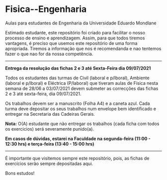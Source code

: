 # Fisica--Engenharia
Aulas para estudantes de Engenharia da Universidade Eduardo Mondlane

Estimado estudante, este repositório foi criado para facilitar o nosso processo de ensino e aprendizagem. Assim, para que todos tiremos vantagens, é preciso que usemos este repositório de uma forma apropriada. Tiremos a informação que nos é recomendanda e nao tentemos fazer o que nao for da nossa competência.

-----------------------------------------------------------------------------------------------------------------------------------------------------------------------

**Entrega da resolução das fichas 2 e 3 até Sexta-Feira dia 09/07/2021**

Todos os estudantes das turmas de Civil (laboral e p/lboral), Ambiente (laboral e p/lboral) e Eléctrica (P/laboral) que tiveram aulas de Física nesta semana de 28/06 a 03/07/2021 devem submeter as correcções das fichas 2 e 3 até sexta-feira, dia 09/07/2021. 

Os trabalhos devem ser a manuscrito (Folha A4) e a caneta azul.
Cada turma deve depositar os seus trabalhos num envelope bem identificado e entregar na Secretaria das Cadeiras Gerais.

**Nota:** O(A) estudante que não entregar os trabalhos (cada ficha com todos os exercicios) será severamente punido(a). 

**Em casos de dúvidas, estarei na Faculdade na segunda-feira (11:00 - 12:30 hrs) e terça-feira (13:40 - 15:00 hrs)**

----------------------------------------------------------------------------------------------------------------------------------------------------------------------------
É importante que visitemos sempre este repositório, pois,  as fichas de exercícios serão sempre depositadas aqui.


Bons estudos!
